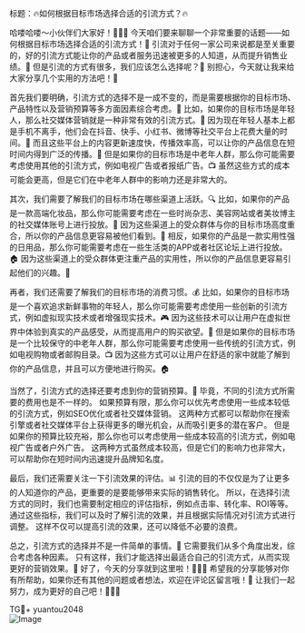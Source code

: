 标题：🔥如何根据目标市场选择合适的引流方式？🔥

哈喽哈喽～小伙伴们大家好！👋👋👋
今天咱们要来聊聊一个非常重要的话题——如何根据目标市场选择合适的引流方式！🎯
引流对于任何一家公司来说都是至关重要的，好的引流方式能让你的产品或者服务迅速被更多的人知道，从而提升销售业绩。🚀
但是引流的方式有很多，我们应该怎么选择呢？🤔
别担心，今天就让我来给大家分享几个实用的方法吧！🎉

首先我们要明确，引流方式的选择不是一成不变的，而是需要根据你的目标市场、产品特性以及营销预算等多方面因素综合考虑。💼
比如，如果你的目标市场是年轻人，那么社交媒体营销就是一种非常有效的引流方式。📱
因为现在年轻人基本上都是手机不离手，他们会在抖音、快手、小红书、微博等社交平台上花费大量的时间。🌟
而且这些平台上的内容更新速度快，传播效率高，可以让你的产品信息在短时间内得到广泛的传播。💨
但是如果你的目标市场是中老年人群，那么你可能需要考虑使用其他的引流方式，例如电视广告或者报纸广告。📺
虽然这些方式的成本可能会更高，但是它们在中老年人群中的影响力还是非常大的。

其次，我们需要了解我们的目标市场在哪些渠道上活跃。🔍
比如，如果你的产品是一款高端化妆品，那么你可能需要考虑在一些时尚杂志、美容网站或者美妆博主的社交媒体账号上进行投放。💄
因为这些渠道上的受众群体与你的目标市场高度重合，所以你的产品信息更容易被他们看到。👀
相反，如果你的产品是一款实用性强的日用品，那么你可能需要考虑在一些生活类的APP或者社区论坛上进行投放。🏠
因为这些渠道上的受众群体更注重产品的实用性，所以你的产品信息更容易引起他们的兴趣。🌟

再者，我们还需要了解我们的目标市场的消费习惯。💰
比如，如果你的目标市场是一个喜欢追求新鲜事物的年轻人，那么你可能需要考虑使用一些创新的引流方式，例如虚拟现实技术或者增强现实技术。🎮
因为这些技术可以让用户在虚拟世界中体验到真实的产品感受，从而提高用户的购买欲望。🎈
但是如果你的目标市场是一个比较保守的中老年人群，那么你可能需要考虑使用一些传统的引流方式，例如电视购物或者邮购目录。📺
因为这些方式可以让用户在舒适的家中就能了解到你的产品信息，并且可以方便地进行购买。🏠

当然了，引流方式的选择还要考虑到你的营销预算。💸
毕竟，不同的引流方式所需要的费用也是不一样的。
如果预算有限，那么你可以优先考虑使用一些成本较低的引流方式，例如SEO优化或者社交媒体营销。
这两种方式都可以帮助你在搜索引擎或者社交媒体平台上获得更多的曝光机会，从而吸引更多的潜在客户。
但是如果你的预算比较充裕，那么你也可以考虑使用一些成本较高的引流方式，例如电视广告或者户外广告。
这两种方式虽然成本较高，但是它们的影响力也非常大，可以帮助你在短时间内迅速提升品牌知名度。

最后，我们还需要关注一下引流效果的评估。📊
引流的目的不仅仅是为了让更多的人知道你的产品，更重要的是要能够带来实际的销售转化。
所以，在选择引流方式的同时，我们也需要制定相应的评估指标，例如点击率、转化率、ROI等等。
通过这些指标，我们可以及时了解引流的效果，并且根据实际情况对引流方式进行调整。
这样不仅可以提高引流的效果，还可以降低不必要的浪费。

总之，引流方式的选择并不是一件简单的事情。💼
它需要我们从多个角度出发，综合考虑各种因素。
只有这样，我们才能选择出最适合自己的引流方式，从而实现更好的营销效果。🎯
好了，今天的分享就到这里啦！👋👋👋
希望我的分享能够对你有所帮助，如果你还有其他的问题或者想法，欢迎在评论区留言哦！💌
让我们一起努力，成为更好的自己吧！💪💪💪

TG💪+ yuantou2048  
![Image](https://github.com/user-attachments/assets/42a5a4a5-fea9-4a1d-8aa0-73e57e430cca)